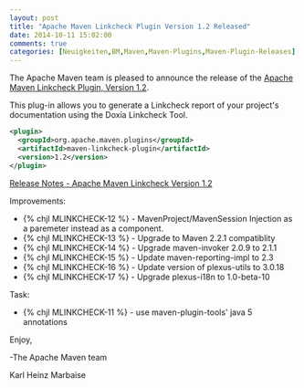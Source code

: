 ```yaml
---
layout: post
title: "Apache Maven Linkcheck Plugin Version 1.2 Released"
date: 2014-10-11 15:02:00
comments: true
categories: [Neuigkeiten,BM,Maven,Maven-Plugins,Maven-Plugin-Releases]
---
```

The Apache Maven team is pleased to announce the release of the 
[Apache Maven Linkcheck Plugin, Version 1.2](http://maven.apache.org/plugins/maven-linkcheck-plugin).

This plug-in allows you to generate a Linkcheck report of your project's
documentation using the Doxia Linkcheck Tool.

``` xml
<plugin>
  <groupId>org.apache.maven.plugins</groupId>
  <artifactId>maven-linkcheck-plugin</artifactId>
  <version>1.2</version>
</plugin>
```

<!-- more -->

[Release Notes - Apache Maven Linkcheck Version 1.2](http://jira.codehaus.org/secure/ReleaseNote.jspa?projectId=12100&version=16906)


Improvements:

 * {% chjl MLINKCHECK-12 %} - MavenProject/MavenSession Injection as a paremeter instead as a component.
 * {% chjl MLINKCHECK-13 %} - Upgrade to Maven 2.2.1 compatiblity
 * {% chjl MLINKCHECK-14 %} - Upgrade maven-invoker 2.0.9 to 2.1.1
 * {% chjl MLINKCHECK-15 %} - Update maven-reporting-impl to 2.3
 * {% chjl MLINKCHECK-16 %} - Update version of plexus-utils to 3.0.18
 * {% chjl MLINKCHECK-17 %} - Upgrade plexus-i18n to 1.0-beta-10

Task:

 * {% chjl MLINKCHECK-11 %} - use maven-plugin-tools' java 5 annotations


Enjoy,

-The Apache Maven team

Karl Heinz Marbaise
